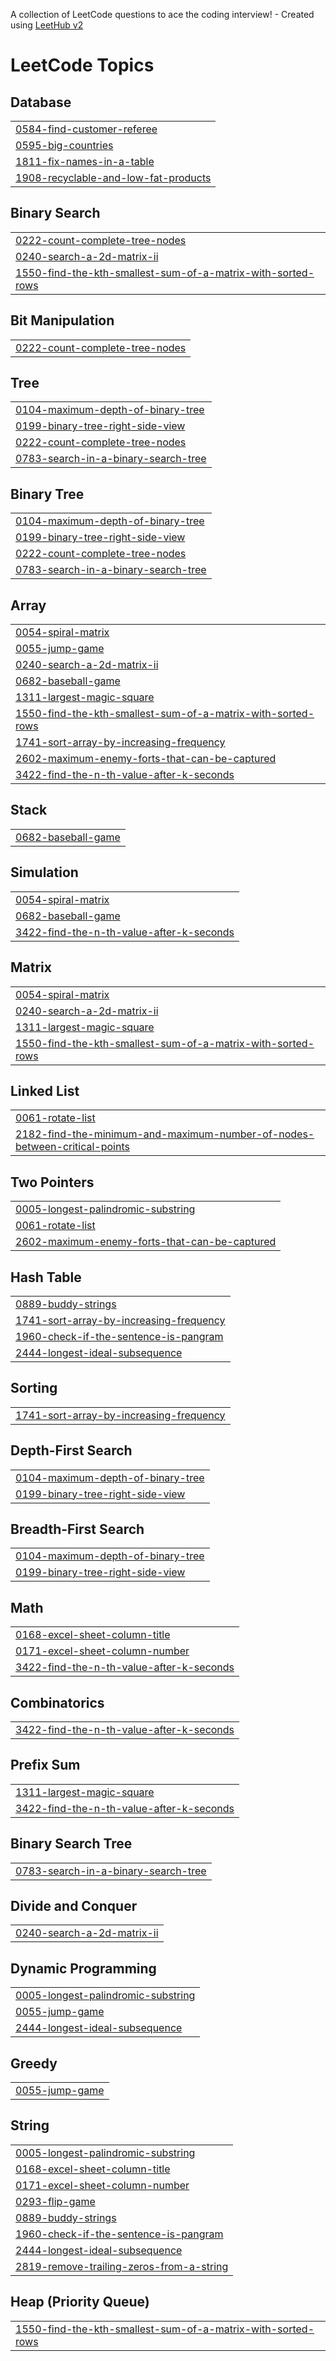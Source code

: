 A collection of LeetCode questions to ace the coding interview! - Created using [LeetHub v2](https://github.com/arunbhardwaj/LeetHub-2.0)
<!---LeetCode Topics Start-->
# LeetCode Topics
## Database
|  |
| ------- |
| [0584-find-customer-referee](https://github.com/sang9984/LeetCode-Algo/tree/master/0584-find-customer-referee) |
| [0595-big-countries](https://github.com/sang9984/LeetCode-Algo/tree/master/0595-big-countries) |
| [1811-fix-names-in-a-table](https://github.com/sang9984/LeetCode-Algo/tree/master/1811-fix-names-in-a-table) |
| [1908-recyclable-and-low-fat-products](https://github.com/sang9984/LeetCode-Algo/tree/master/1908-recyclable-and-low-fat-products) |
## Binary Search
|  |
| ------- |
| [0222-count-complete-tree-nodes](https://github.com/sang9984/LeetCode-Algo/tree/master/0222-count-complete-tree-nodes) |
| [0240-search-a-2d-matrix-ii](https://github.com/sang9984/LeetCode-Algo/tree/master/0240-search-a-2d-matrix-ii) |
| [1550-find-the-kth-smallest-sum-of-a-matrix-with-sorted-rows](https://github.com/sang9984/LeetCode-Algo/tree/master/1550-find-the-kth-smallest-sum-of-a-matrix-with-sorted-rows) |
## Bit Manipulation
|  |
| ------- |
| [0222-count-complete-tree-nodes](https://github.com/sang9984/LeetCode-Algo/tree/master/0222-count-complete-tree-nodes) |
## Tree
|  |
| ------- |
| [0104-maximum-depth-of-binary-tree](https://github.com/sang9984/LeetCode-Algo/tree/master/0104-maximum-depth-of-binary-tree) |
| [0199-binary-tree-right-side-view](https://github.com/sang9984/LeetCode-Algo/tree/master/0199-binary-tree-right-side-view) |
| [0222-count-complete-tree-nodes](https://github.com/sang9984/LeetCode-Algo/tree/master/0222-count-complete-tree-nodes) |
| [0783-search-in-a-binary-search-tree](https://github.com/sang9984/LeetCode-Algo/tree/master/0783-search-in-a-binary-search-tree) |
## Binary Tree
|  |
| ------- |
| [0104-maximum-depth-of-binary-tree](https://github.com/sang9984/LeetCode-Algo/tree/master/0104-maximum-depth-of-binary-tree) |
| [0199-binary-tree-right-side-view](https://github.com/sang9984/LeetCode-Algo/tree/master/0199-binary-tree-right-side-view) |
| [0222-count-complete-tree-nodes](https://github.com/sang9984/LeetCode-Algo/tree/master/0222-count-complete-tree-nodes) |
| [0783-search-in-a-binary-search-tree](https://github.com/sang9984/LeetCode-Algo/tree/master/0783-search-in-a-binary-search-tree) |
## Array
|  |
| ------- |
| [0054-spiral-matrix](https://github.com/sang9984/LeetCode-Algo/tree/master/0054-spiral-matrix) |
| [0055-jump-game](https://github.com/sang9984/LeetCode-Algo/tree/master/0055-jump-game) |
| [0240-search-a-2d-matrix-ii](https://github.com/sang9984/LeetCode-Algo/tree/master/0240-search-a-2d-matrix-ii) |
| [0682-baseball-game](https://github.com/sang9984/LeetCode-Algo/tree/master/0682-baseball-game) |
| [1311-largest-magic-square](https://github.com/sang9984/LeetCode-Algo/tree/master/1311-largest-magic-square) |
| [1550-find-the-kth-smallest-sum-of-a-matrix-with-sorted-rows](https://github.com/sang9984/LeetCode-Algo/tree/master/1550-find-the-kth-smallest-sum-of-a-matrix-with-sorted-rows) |
| [1741-sort-array-by-increasing-frequency](https://github.com/sang9984/LeetCode-Algo/tree/master/1741-sort-array-by-increasing-frequency) |
| [2602-maximum-enemy-forts-that-can-be-captured](https://github.com/sang9984/LeetCode-Algo/tree/master/2602-maximum-enemy-forts-that-can-be-captured) |
| [3422-find-the-n-th-value-after-k-seconds](https://github.com/sang9984/LeetCode-Algo/tree/master/3422-find-the-n-th-value-after-k-seconds) |
## Stack
|  |
| ------- |
| [0682-baseball-game](https://github.com/sang9984/LeetCode-Algo/tree/master/0682-baseball-game) |
## Simulation
|  |
| ------- |
| [0054-spiral-matrix](https://github.com/sang9984/LeetCode-Algo/tree/master/0054-spiral-matrix) |
| [0682-baseball-game](https://github.com/sang9984/LeetCode-Algo/tree/master/0682-baseball-game) |
| [3422-find-the-n-th-value-after-k-seconds](https://github.com/sang9984/LeetCode-Algo/tree/master/3422-find-the-n-th-value-after-k-seconds) |
## Matrix
|  |
| ------- |
| [0054-spiral-matrix](https://github.com/sang9984/LeetCode-Algo/tree/master/0054-spiral-matrix) |
| [0240-search-a-2d-matrix-ii](https://github.com/sang9984/LeetCode-Algo/tree/master/0240-search-a-2d-matrix-ii) |
| [1311-largest-magic-square](https://github.com/sang9984/LeetCode-Algo/tree/master/1311-largest-magic-square) |
| [1550-find-the-kth-smallest-sum-of-a-matrix-with-sorted-rows](https://github.com/sang9984/LeetCode-Algo/tree/master/1550-find-the-kth-smallest-sum-of-a-matrix-with-sorted-rows) |
## Linked List
|  |
| ------- |
| [0061-rotate-list](https://github.com/sang9984/LeetCode-Algo/tree/master/0061-rotate-list) |
| [2182-find-the-minimum-and-maximum-number-of-nodes-between-critical-points](https://github.com/sang9984/LeetCode-Algo/tree/master/2182-find-the-minimum-and-maximum-number-of-nodes-between-critical-points) |
## Two Pointers
|  |
| ------- |
| [0005-longest-palindromic-substring](https://github.com/sang9984/LeetCode-Algo/tree/master/0005-longest-palindromic-substring) |
| [0061-rotate-list](https://github.com/sang9984/LeetCode-Algo/tree/master/0061-rotate-list) |
| [2602-maximum-enemy-forts-that-can-be-captured](https://github.com/sang9984/LeetCode-Algo/tree/master/2602-maximum-enemy-forts-that-can-be-captured) |
## Hash Table
|  |
| ------- |
| [0889-buddy-strings](https://github.com/sang9984/LeetCode-Algo/tree/master/0889-buddy-strings) |
| [1741-sort-array-by-increasing-frequency](https://github.com/sang9984/LeetCode-Algo/tree/master/1741-sort-array-by-increasing-frequency) |
| [1960-check-if-the-sentence-is-pangram](https://github.com/sang9984/LeetCode-Algo/tree/master/1960-check-if-the-sentence-is-pangram) |
| [2444-longest-ideal-subsequence](https://github.com/sang9984/LeetCode-Algo/tree/master/2444-longest-ideal-subsequence) |
## Sorting
|  |
| ------- |
| [1741-sort-array-by-increasing-frequency](https://github.com/sang9984/LeetCode-Algo/tree/master/1741-sort-array-by-increasing-frequency) |
## Depth-First Search
|  |
| ------- |
| [0104-maximum-depth-of-binary-tree](https://github.com/sang9984/LeetCode-Algo/tree/master/0104-maximum-depth-of-binary-tree) |
| [0199-binary-tree-right-side-view](https://github.com/sang9984/LeetCode-Algo/tree/master/0199-binary-tree-right-side-view) |
## Breadth-First Search
|  |
| ------- |
| [0104-maximum-depth-of-binary-tree](https://github.com/sang9984/LeetCode-Algo/tree/master/0104-maximum-depth-of-binary-tree) |
| [0199-binary-tree-right-side-view](https://github.com/sang9984/LeetCode-Algo/tree/master/0199-binary-tree-right-side-view) |
## Math
|  |
| ------- |
| [0168-excel-sheet-column-title](https://github.com/sang9984/LeetCode-Algo/tree/master/0168-excel-sheet-column-title) |
| [0171-excel-sheet-column-number](https://github.com/sang9984/LeetCode-Algo/tree/master/0171-excel-sheet-column-number) |
| [3422-find-the-n-th-value-after-k-seconds](https://github.com/sang9984/LeetCode-Algo/tree/master/3422-find-the-n-th-value-after-k-seconds) |
## Combinatorics
|  |
| ------- |
| [3422-find-the-n-th-value-after-k-seconds](https://github.com/sang9984/LeetCode-Algo/tree/master/3422-find-the-n-th-value-after-k-seconds) |
## Prefix Sum
|  |
| ------- |
| [1311-largest-magic-square](https://github.com/sang9984/LeetCode-Algo/tree/master/1311-largest-magic-square) |
| [3422-find-the-n-th-value-after-k-seconds](https://github.com/sang9984/LeetCode-Algo/tree/master/3422-find-the-n-th-value-after-k-seconds) |
## Binary Search Tree
|  |
| ------- |
| [0783-search-in-a-binary-search-tree](https://github.com/sang9984/LeetCode-Algo/tree/master/0783-search-in-a-binary-search-tree) |
## Divide and Conquer
|  |
| ------- |
| [0240-search-a-2d-matrix-ii](https://github.com/sang9984/LeetCode-Algo/tree/master/0240-search-a-2d-matrix-ii) |
## Dynamic Programming
|  |
| ------- |
| [0005-longest-palindromic-substring](https://github.com/sang9984/LeetCode-Algo/tree/master/0005-longest-palindromic-substring) |
| [0055-jump-game](https://github.com/sang9984/LeetCode-Algo/tree/master/0055-jump-game) |
| [2444-longest-ideal-subsequence](https://github.com/sang9984/LeetCode-Algo/tree/master/2444-longest-ideal-subsequence) |
## Greedy
|  |
| ------- |
| [0055-jump-game](https://github.com/sang9984/LeetCode-Algo/tree/master/0055-jump-game) |
## String
|  |
| ------- |
| [0005-longest-palindromic-substring](https://github.com/sang9984/LeetCode-Algo/tree/master/0005-longest-palindromic-substring) |
| [0168-excel-sheet-column-title](https://github.com/sang9984/LeetCode-Algo/tree/master/0168-excel-sheet-column-title) |
| [0171-excel-sheet-column-number](https://github.com/sang9984/LeetCode-Algo/tree/master/0171-excel-sheet-column-number) |
| [0293-flip-game](https://github.com/sang9984/LeetCode-Algo/tree/master/0293-flip-game) |
| [0889-buddy-strings](https://github.com/sang9984/LeetCode-Algo/tree/master/0889-buddy-strings) |
| [1960-check-if-the-sentence-is-pangram](https://github.com/sang9984/LeetCode-Algo/tree/master/1960-check-if-the-sentence-is-pangram) |
| [2444-longest-ideal-subsequence](https://github.com/sang9984/LeetCode-Algo/tree/master/2444-longest-ideal-subsequence) |
| [2819-remove-trailing-zeros-from-a-string](https://github.com/sang9984/LeetCode-Algo/tree/master/2819-remove-trailing-zeros-from-a-string) |
## Heap (Priority Queue)
|  |
| ------- |
| [1550-find-the-kth-smallest-sum-of-a-matrix-with-sorted-rows](https://github.com/sang9984/LeetCode-Algo/tree/master/1550-find-the-kth-smallest-sum-of-a-matrix-with-sorted-rows) |
<!---LeetCode Topics End-->